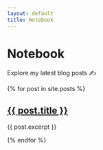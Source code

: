 ```yaml
---
layout: default
title: Notebook
---
```


<h1>Notebook</h1>
<p>Explore my latest blog posts ✍️</p>

<div class="post-card-list">
  {% for post in site.posts %}
    <div class="post-card">
      <h2><a href="{{ post.url }}">{{ post.title }}</a></h2>
      <p>{{ post.excerpt }}</p>
    </div>
  {% endfor %}
</div>
